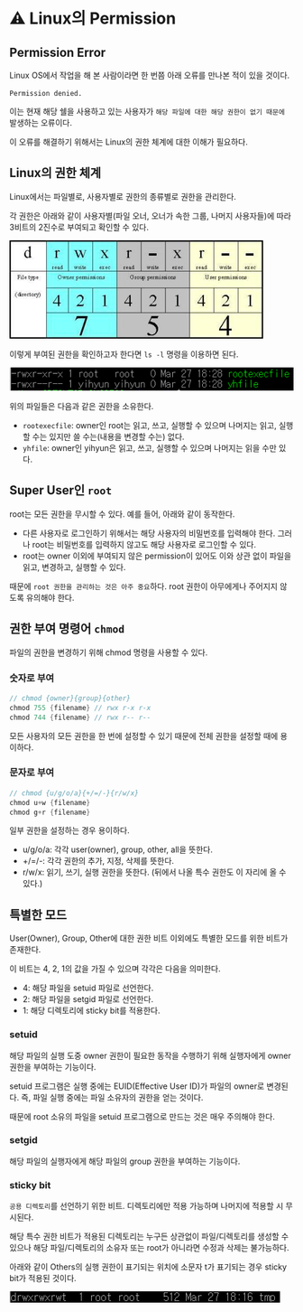 
# ⚠ Linux의 Permission

## Permission Error

Linux OS에서 작업을 해 본 사람이라면 한 번쯤 아래 오류를 만나본 적이 있을 것이다.

```shell
Permission denied.
```

이는 현재 해당 쉘을 사용하고 있는 사용자가 `해당 파일에 대한 해당 권한이 없기 때문에` 발생하는 오류이다.

이 오류를 해결하기 위해서는 Linux의 권한 체계에 대한 이해가 필요하다.

## Linux의 권한 체계

Linux에서는 파일별로, 사용자별로 권한의 종류별로 권한을 관리한다.

각 권한은 아래와 같이 사용자별(파일 오너, 오너가 속한 그룹, 나머지 사용자들)에 따라 3비트의 2진수로 부여되고 확인할 수 있다.

![Linux Permission Structure](./imgs/permission-structure-(0).png)

이렇게 부여된 권한을 확인하고자 한다면 `ls -l` 명령을 이용하면 된다.

![ls -l](./imgs/permission-structure-(1).png)

위의 파일들은 다음과 같은 권한을 소유한다.

- `rootexecfile`: owner인 root는 읽고, 쓰고, 실행할 수 있으며 나머지는 읽고, 실행할 수는 있지만 쓸 수는(내용을 변경할 수는) 없다.
- `yhfile`: owner인 yihyun은 읽고, 쓰고, 실행할 수 있으며 나머지는 읽을 수만 있다.

## Super User인 `root`

root는 모든 권한을 무시할 수 있다. 예를 들어, 아래와 같이 동작한다.

- 다른 사용자로 로그인하기 위해서는 해당 사용자의 비밀번호를 입력해야 한다. 그러나 root는 비밀번호를 입력하지 않고도 해당 사용자로 로그인할 수 있다.
- root는 owner 이외에 부여되지 않은 permission이 있어도 이와 상관 없이 파일을 읽고, 변경하고, 실행할 수 있다.

때문에 `root 권한을 관리하는 것은 아주 중요`하다. root 권한이 아무에게나 주어지지 않도록 유의해야 한다.

## 권한 부여 명령어 `chmod`

파일의 권한을 변경하기 위해 chmod 명령을 사용할 수 있다.

### 숫자로 부여

```java
// chmod {owner}{group}{other}
chmod 755 {filename} // rwx r-x r-x
chmod 744 {filename} // rwx r-- r--
```

모든 사용자의 모든 권한을 한 번에 설정할 수 있기 때문에 전체 권한을 설정할 때에 용이하다.

### 문자로 부여

```java
// chmod {u/g/o/a}{+/=/-}{r/w/x}
chmod u+w {filename}
chmod g+r {filename}
```

일부 권한을 설정하는 경우 용이하다.

- u/g/o/a: 각각 user(owner), group, other, all을 뜻한다.
- +/=/-: 각각 권한의 추가, 지정, 삭제를 뜻한다.
- r/w/x: 읽기, 쓰기, 실행 권한을 뜻한다. (뒤에서 나올 특수 권한도 이 자리에 올 수 있다.)

## 특별한 모드

User(Owner), Group, Other에 대한 권한 비트 이외에도 특별한 모드를 위한 비트가 존재한다.

이 비트는 4, 2, 1의 값을 가질 수 있으며 각각은 다음을 의미한다.

- 4: 해당 파일을 setuid 파일로 선언한다.
- 2: 해당 파일을 setgid 파일로 선언한다.
- 1: 해당 디렉토리에 sticky bit를 적용한다.

### setuid

해당 파일의 실행 도중 owner 권한이 필요한 동작을 수행하기 위해 실행자에게 owner 권한을 부여하는 기능이다.

setuid 프로그램은 실행 중에는 EUID(Effective User ID)가 파일의 owner로 변경된다. 즉, 파일 실행 중에는 파일 소유자의 권한을 얻는 것이다.

때문에 root 소유의 파일을 setuid 프로그램으로 만드는 것은 매우 주의해야 한다.

### setgid

해당 파일의 실행자에게 해당 파일의 group 권한을 부여하는 기능이다.

### sticky bit

`공용 디렉토리`를 선언하기 위한 비트. 디렉토리에만 적용 가능하며 나머지에 적용할 시 무시된다.

해당 특수 권한 비트가 적용된 디렉토리는 누구든 상관없이 파일/디렉토리를 생성할 수 있으나 해당 파일/디렉토리의 소유자 또는 root가 아니라면 수정과 삭제는 불가능하다.

아래와 같이 Others의 실행 권한이 표기되는 위치에 소문자 t가 표기되는 경우 sticky bit가 적용된 것이다.

![Sticky Bits](./imgs/permission-structure-(2).png)
